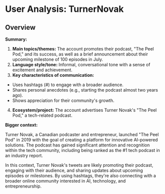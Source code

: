 # User Analysis: TurnerNovak

## Overview

**Summary:**

1. **Main topics/themes:** The account promotes their podcast, "The Peel Pod," and its success, as well as a brief announcement about their upcoming milestone of 100 episodes in July.
2. **Language style/tone:** Informal, conversational tone with a sense of excitement and achievement.
3. **Key characteristics of communication:**
 - Uses hashtags (#) to engage with a broader audience.
 - Shares personal anecdotes (e.g., starting the podcast almost two years ago).
 - Shows appreciation for their community's growth.
4. **Ecosystem/project:** The account advertises Turner Novak's "The Peel Pod," a tech-related podcast.

**Bigger context:**

Turner Novak, a Canadian podcaster and entrepreneur, launched "The Peel Pod" in 2019 with the goal of creating a platform for innovative AI-powered solutions. The podcast has gained significant attention and recognition within the tech community, including being ranked as the #1 tech podcast in an industry report.

In this context, Turner Novak's tweets are likely promoting their podcast, engaging with their audience, and sharing updates about upcoming episodes or milestones. By using hashtags, they're also connecting with a broader online community interested in AI, technology, and entrepreneurship.